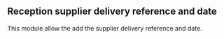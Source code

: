 Reception supplier delivery reference and date
--------------------------------------------
This module allow the add the supplier delivery reference and date.



